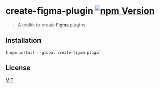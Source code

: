 # create-figma-plugin [![npm Version](https://badgen.net/npm/v/create-figma-plugin)](https://www.npmjs.org/package/create-figma-plugin)

> A toolkit to create [Figma](https://figma.com) plugins

## Installation

```
$ npm install --global create-figma-plugin
```

## License

[MIT](LICENSE.md)

